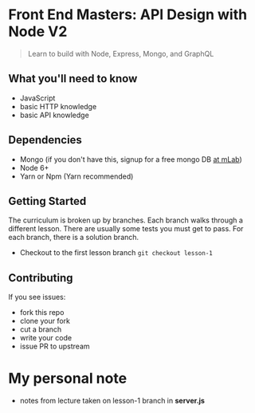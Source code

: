 # Front End Masters: API Design with Node V2
> Learn to build with Node, Express, Mongo, and GraphQL

## What you'll need to know
* JavaScript
* basic HTTP knowledge
* basic API knowledge

## Dependencies
* Mongo (if you don't have this, signup for a free mongo DB [at mLab](https://mlab.com/))
* Node 6+
* Yarn or Npm (Yarn recommended)

## Getting Started
The curriculum is broken up by branches. Each branch walks through a different lesson. There are usually some tests you must get to pass. For each branch, there is a solution branch.

* Checkout to the first lesson branch `git checkout lesson-1`

## Contributing
If you see issues:

* fork this repo
* clone your fork
* cut a branch
* write your code
* issue PR to upstream


# My personal note
* notes from lecture taken on lesson-1 branch in **server.js**
